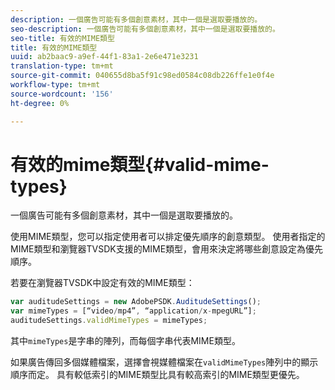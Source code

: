 ```yaml
---
description: 一個廣告可能有多個創意素材，其中一個是選取要播放的。
seo-description: 一個廣告可能有多個創意素材，其中一個是選取要播放的。
seo-title: 有效的MIME類型
title: 有效的MIME類型
uuid: ab2baac9-a9ef-44f1-83a1-2e6e471e3231
translation-type: tm+mt
source-git-commit: 040655d8ba5f91c98ed0584c08db226ffe1e0f4e
workflow-type: tm+mt
source-wordcount: '156'
ht-degree: 0%

---
```



# 有效的mime類型{#valid-mime-types}

一個廣告可能有多個創意素材，其中一個是選取要播放的。

使用MIME類型，您可以指定使用者可以排定優先順序的創意類型。 使用者指定的MIME類型和瀏覽器TVSDK支援的MIME類型，會用來決定將哪些創意設定為優先順序。

若要在瀏覽器TVSDK中設定有效的MIME類型：

```js
var auditudeSettings = new AdobePSDK.AuditudeSettings(); 
var mimeTypes = [“video/mp4”, “application/x-mpegURL”]; 
auditudeSettings.validMimeTypes = mimeTypes; 
```

其中`mimeTypes`是字串的陣列，而每個字串代表MIME類型。

如果廣告傳回多個媒體檔案，選擇會視媒體檔案在`validMimeTypes`陣列中的顯示順序而定。 具有較低索引的MIME類型比具有較高索引的MIME類型更優先。
